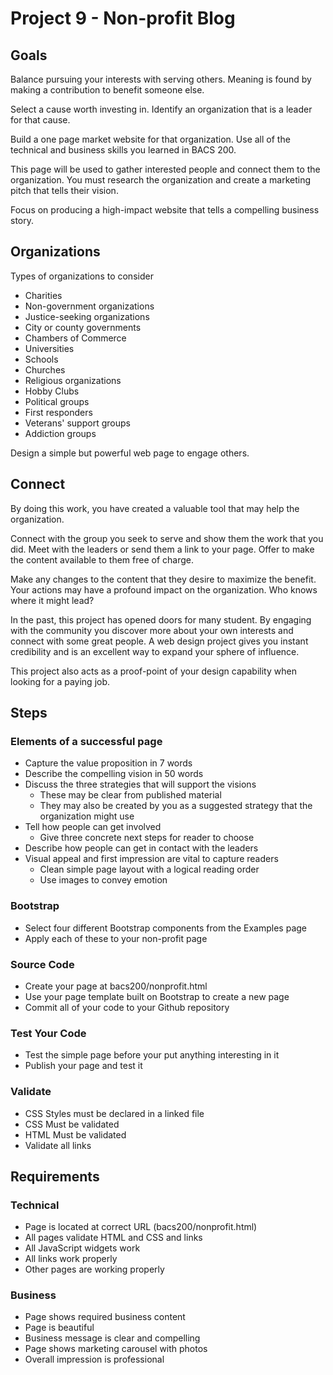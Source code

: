# Project 9 - Non-profit Blog


## Goals

Balance pursuing your interests with serving others.
Meaning is found by making a contribution to benefit someone else.

Select a cause worth investing in. Identify an organization that is a 
leader for that cause.

Build a one page market website for that organization. Use all of the technical and 
business skills you learned in BACS 200.

This page will be used to gather interested people and connect them to the
organization.  You must research the organization and create a marketing pitch that 
tells their vision.

Focus on producing a high-impact website that tells a compelling business story.


## Organizations

Types of organizations to consider

* Charities
* Non-government organizations
* Justice-seeking organizations
* City or county governments
* Chambers of Commerce
* Universities
* Schools
* Churches
* Religious organizations
* Hobby Clubs
* Political groups
* First responders
* Veterans' support groups
* Addiction groups

Design a simple but powerful web page to engage others.


## Connect

By doing this work, you have created a valuable tool that may help 
the organization.

Connect with the group you seek to serve and show them the work that you 
did. Meet with the leaders or send them a link to your page.  Offer to 
make the content available to them free of charge.

Make any changes to the content that they desire to maximize the benefit.
Your actions may have a profound impact on the organization.  Who 
knows where it might lead?

In the past, this project has opened doors for many student.  By engaging 
with the community you discover more about your own interests and
connect with some great people.  A web design project gives you instant
credibility and is an excellent way to 
expand your sphere of influence.

This project also acts as a proof-point of your design capability when 
looking for a paying job.


## Steps

### Elements of a successful page

* Capture the value proposition in 7 words
* Describe the compelling vision in 50 words
* Discuss the three strategies that will support the visions
    * These may be clear from published material
    * They may also be created by you as a suggested strategy that the
    organization might use
* Tell how people can get involved
    * Give three concrete next steps for reader to choose
* Describe how people can get in contact with the leaders
* Visual appeal and first impression are vital to capture readers
    * Clean simple page layout with a logical reading order
    * Use images to convey emotion


### Bootstrap
* Select four different Bootstrap components from the Examples page
* Apply each of these to your non-profit page


### Source Code
* Create your page at bacs200/nonprofit.html
* Use your page template built on Bootstrap to create a new page
* Commit all of your code to your Github repository


### Test Your Code
* Test the simple page before your put anything interesting in it
* Publish your page and test it


### Validate
* CSS Styles must be declared in a linked file
* CSS Must be validated
* HTML Must be validated
* Validate all links



## Requirements

### Technical
* Page is located at correct URL (bacs200/nonprofit.html)
* All pages validate HTML and CSS and links
* All JavaScript widgets work
* All links work properly
* Other pages are working properly

### Business
* Page shows required business content
* Page is beautiful
* Business message is clear and compelling
* Page shows marketing carousel with photos
* Overall impression is professional

